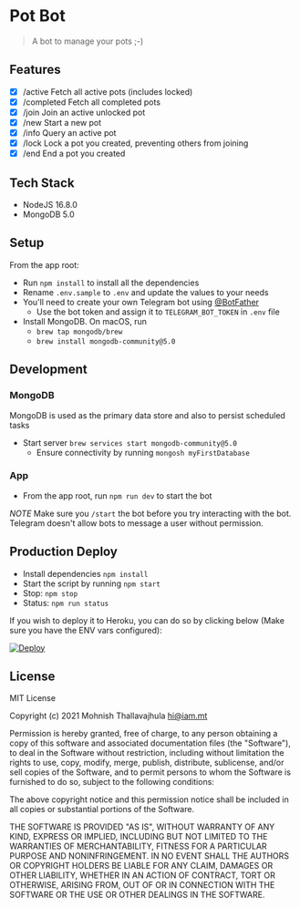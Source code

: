 # Pot Bot

> A bot to manage your pots ;-)

## Features

- [x] /active Fetch all active pots (includes locked)
- [x] /completed Fetch all completed pots
- [x] /join Join an active unlocked pot
- [x] /new Start a new pot
- [x] /info Query an active pot
- [x] /lock Lock a pot you created, preventing others from joining
- [x] /end End a pot you created

## Tech Stack

* NodeJS 16.8.0
* MongoDB 5.0

## Setup

From the app root:

* Run `npm install` to install all the dependencies
* Rename `.env.sample` to `.env` and update the values to your needs
* You'll need to create your own Telegram bot using [@BotFather](https://core.telegram.org/bots#6-botfather)
  * Use the bot token and assign it to `TELEGRAM_BOT_TOKEN` in `.env` file
* Install MongoDB. On macOS, run
  * `brew tap mongodb/brew`
  * `brew install mongodb-community@5.0`

## Development

### MongoDB

MongoDB is used as the primary data store and also to persist scheduled tasks

* Start server `brew services start mongodb-community@5.0`
  * Ensure connectivity by running `mongosh myFirstDatabase`

### App

* From the app root, run `npm run dev` to start the bot

*NOTE* Make sure you `/start` the bot before you try interacting with the bot.
Telegram doesn't allow bots to message a user without permission.

## Production Deploy

* Install dependencies `npm install`
* Start the script by running `npm start`
* Stop: `npm stop`
* Status: `npm run status`

If you wish to deploy it to Heroku, you can do so by clicking below (Make sure you have the ENV vars configured):

[![Deploy](https://www.herokucdn.com/deploy/button.svg)](https://heroku.com/deploy)

## License

MIT License

Copyright (c) 2021 Mohnish Thallavajhula hi@iam.mt

Permission is hereby granted, free of charge, to any person obtaining a copy
of this software and associated documentation files (the "Software"), to deal
in the Software without restriction, including without limitation the rights
to use, copy, modify, merge, publish, distribute, sublicense, and/or sell
copies of the Software, and to permit persons to whom the Software is
furnished to do so, subject to the following conditions:

The above copyright notice and this permission notice shall be included in all
copies or substantial portions of the Software.

THE SOFTWARE IS PROVIDED "AS IS", WITHOUT WARRANTY OF ANY KIND, EXPRESS OR
IMPLIED, INCLUDING BUT NOT LIMITED TO THE WARRANTIES OF MERCHANTABILITY,
FITNESS FOR A PARTICULAR PURPOSE AND NONINFRINGEMENT. IN NO EVENT SHALL THE
AUTHORS OR COPYRIGHT HOLDERS BE LIABLE FOR ANY CLAIM, DAMAGES OR OTHER
LIABILITY, WHETHER IN AN ACTION OF CONTRACT, TORT OR OTHERWISE, ARISING FROM,
OUT OF OR IN CONNECTION WITH THE SOFTWARE OR THE USE OR OTHER DEALINGS IN THE
SOFTWARE.
